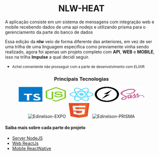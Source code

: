 <div align='center'>

# NLW-HEAT

</div>

A aplicação consiste em um sistema de mensagens com integração web e mobile recebendo dados de uma api nodejs e utilizando prisma para o gerenciamento da parte do banco de dados

Essa edição da **nlw** veio de forma diferente das anteriores, em vez de ser uma trilha de uma linguagem especifica como previamente vinha sendo realizado, agora foi apenas um projeto completo com **API**, **WEB** e **MOBILE**, isso na trilha **Impulse** a qual decidi seguir.

-   <small>Achei conveniente não prosseguir com a parte de desenvolvimento com ELIXIR</small>

<div align='center'>

### Principais Tecnologias

   <img alt="Edinelson-Ts" height="50" width="80" src="https://raw.githubusercontent.com/devicons/devicon/master/icons/typescript/typescript-original.svg">
  
   <img alt="Edinelson-NodeJs" height="50" width="80" src="https://raw.githubusercontent.com/devicons/devicon/master/icons/nodejs/nodejs-original.svg">
  
   <img alt="Edinelson-React" height="50" width="80" src="https://raw.githubusercontent.com/devicons/devicon/master/icons/react/react-original.svg">
   
   <img alt="Edinelson-SOCKET-IO" height="50" width="80" src="https://raw.githubusercontent.com/devicons/devicon/master/icons/socketio/socketio-original.svg">

   <img alt="Edinelson-SASS" height="50" width="80" src="https://raw.githubusercontent.com/devicons/devicon/master/icons/sass/sass-original.svg">

   <img alt="Edinelson-EXPO" height="50" width="50" src="https://seeklogo.com/images/E/expo-logo-01BB2BCFC3-seeklogo.com.png">
  
   <img alt="Edinelson-HTML" height="50" width="80" src="https://raw.githubusercontent.com/devicons/devicon/master/icons/html5/html5-original.svg">


   <img alt="Edinelson-PRISMA" height="50" width="150" src="https://tsed.io/prisma-2.svg">

</div>

#### Saiba mais sobre cada parte do projeto

-   [Server NodeJS](https://github.com/edinelsonslima/NLW/tree/master/nlw-heat/server)
-   [Web ReactJs](https://github.com/edinelsonslima/NLW/tree/master/nlw-heat/web)
-   [Mobile ReactNative](https://github.com/edinelsonslima/NLW/tree/master/nlw-heat/mobile)

